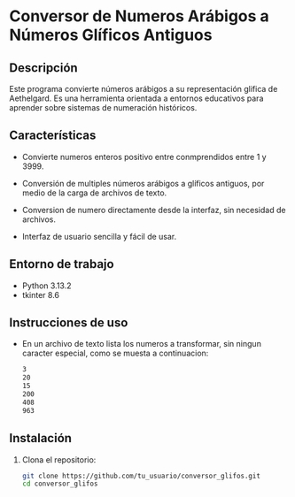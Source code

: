 # Conversor de Numeros Arábigos a Números Glíficos Antiguos

## Descripción
Este programa convierte números arábigos a su representación glifica de Aethelgard. Es una herramienta orientada a entornos educativos para aprender sobre sistemas de numeración históricos.

## Características
- Convierte numeros enteros positivo entre conmprendidos entre 1 y 3999.

- Conversión de multiples números arábigos a glíficos antiguos, por medio de la carga de archivos de texto.

- Conversion de numero directamente desde la interfaz, sin necesidad de archivos.

- Interfaz de usuario sencilla y fácil de usar.

## Entorno de trabajo
- Python 3.13.2
- tkinter 8.6

## Instrucciones de uso
- En un archivo de texto lista los numeros a transformar, sin ningun caracter especial, como se muesta a continuacion:

    ```bash
    3
    20
    15
    200
    408
    963
## Instalación
1. Clona el repositorio:
   ```bash
   git clone https://github.com/tu_usuario/conversor_glifos.git
   cd conversor_glifos
